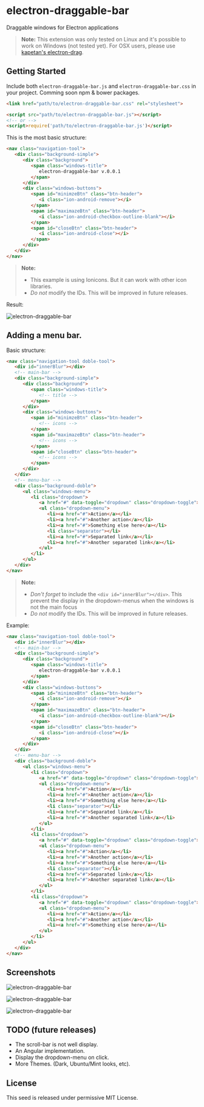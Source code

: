 # electron-draggable-bar
Draggable windows for Electron applications

> **Note:** This extension was only tested on Linux and it's possible to work on Windows (not tested yet).
            For OSX users, please use [kapetan's electron-drag](https://github.com/kapetan/electron-drag).

## Getting Started
Include both `electron-draggable-bar.js` and `electron-draggable-bar.css` in your project.
Comming soon npm & bower packages.

```html
<link href="path/to/electron-draggable-bar.css" rel="stylesheet">

<script src="path/to/electron-draggable-bar.js"></script>
<!-- or -->
<script>require('path/to/electron-draggable-bar.js')</script>
```

This is the most basic structure:

```html
<nav class="navigation-tool">
   <div class="background-simple">
      <div class="background">
         <span class="windows-title">
         	electron-draggable-bar v.0.0.1
         </span>
      </div>
      <div class="windows-buttons">
         <span id="minimzeBtn" class="btn-header">
            <i class="ion-android-remove"></i>
         </span>
         <span id="maximazeBtn" class="btn-header">
            <i class="ion-android-checkbox-outline-blank"></i>
         </span>
         <span id="closeBtn" class="btn-header">
            <i class="ion-android-close"></i>
         </span>
      </div>
   </div>
</nav>
```
> **Note:** 
> - This example is using Ionicons. But it can work with other icon libraries.
> - *Do not* modify the IDs. This will be improved in future releases.


Result:

![electron-draggable-bar](/image/screen4.jpg)

## Adding a menu bar.

Basic structure:

```html
<nav class="navigation-tool doble-tool">
   <div id="innerBlur"></div>
   <!-- main-bar -->
   <div class="background-simple">
      <div class="background">
         <span class="windows-title">
         	<!-- title -->
         </span>
      </div>
      <div class="windows-buttons">
         <span id="minimzeBtn" class="btn-header">
            <!-- icons -->
         </span>
         <span id="maximazeBtn" class="btn-header">
            <!-- icons -->
         </span>
         <span id="closeBtn" class="btn-header">
            <!-- icons -->
         </span>
      </div>
   </div>
   <!-- menu-bar -->
   <div class="background-doble">
      <ul class="windows-menu">
         <li class="dropdown">
            <a href="#" data-toggle="dropdown" class="dropdown-toggle">First Menu</a>
            <ul class="dropdown-menu">
               <li><a href="#">Action</a></li>
               <li><a href="#">Another action</a></li>
               <li><a href="#">Something else here</a></li>
               <li class="separator"></li>
               <li><a href="#">Separated link</a></li>
               <li><a href="#">Another separated link</a></li>
            </ul>
         </li>
      </ul>
   </div>
</nav>
```
> **Note:** 
> - *Don't forget* to include the `<div id="innerBlur"></div>`. This prevent the display in the dropdown-menus when the windows is not the main focus
> - *Do not* modify the IDs. This will be improved in future releases.


Example:

```html
<nav class="navigation-tool doble-tool">
   <div id="innerBlur"></div>
   <!-- main-bar -->
   <div class="background-simple">
      <div class="background">
         <span class="windows-title">
         	electron-draggable-bar v.0.0.1
         </span>
      </div>
      <div class="windows-buttons">
         <span id="minimzeBtn" class="btn-header">
            <i class="ion-android-remove"></i>
         </span>
         <span id="maximazeBtn" class="btn-header">
            <i class="ion-android-checkbox-outline-blank"></i>
         </span>
         <span id="closeBtn" class="btn-header">
            <i class="ion-android-close"></i>
         </span>
      </div>
   </div>
   <!-- menu-bar -->
   <div class="background-doble">
      <ul class="windows-menu">
         <li class="dropdown">
            <a href="#" data-toggle="dropdown" class="dropdown-toggle">First Menu</a>
            <ul class="dropdown-menu">
               <li><a href="#">Action</a></li>
               <li><a href="#">Another action</a></li>
               <li><a href="#">Something else here</a></li>
               <li class="separator"></li>
               <li><a href="#">Separated link</a></li>
               <li><a href="#">Another separated link</a></li>
            </ul>
         </li>
         <li class="dropdown">
            <a href="#" data-toggle="dropdown" class="dropdown-toggle">Second Menu</a>
            <ul class="dropdown-menu">
               <li><a href="#">Action</a></li>
               <li><a href="#">Another action</a></li>
               <li><a href="#">Something else here</a></li>
               <li class="separator"></li>
               <li><a href="#">Separated link</a></li>
               <li><a href="#">Another separated link</a></li>
            </ul>
         </li>
         <li class="dropdown">
            <a href="#" data-toggle="dropdown" class="dropdown-toggle">Menu</a>
            <ul class="dropdown-menu">
               <li><a href="#">Action</a></li>
               <li><a href="#">Another action</a></li>
               <li><a href="#">Something else here</a></li>
            </ul>
         </li>
      </ul>
   </div>
</nav>
```

## Screenshots

![electron-draggable-bar](/image/screen.jpg)

![electron-draggable-bar](/image/screen2.jpg)

![electron-draggable-bar](/image/screen3.jpg)

## TODO (future releases)

- The scroll-bar is not well display.
- An Angular implementation.
- Display the dropdown-menu on click.
- More Themes. (Dark, Ubuntu/Mint looks, etc).

## License
This seed is released under permissive MIT License.